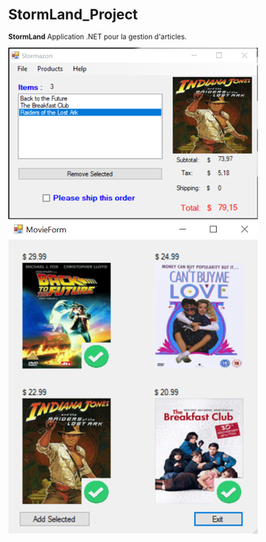 # StormLand_Project
**StormLand**
Application .NET pour la gestion d'articles.

![htr](./doc/kiosk.png)
![htr](./doc/movie.png)